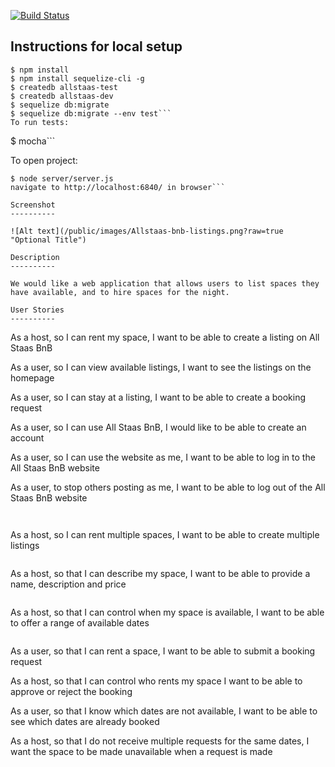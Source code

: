 [![Build Status](https://travis-ci.org/tobold/allstaas-bnb.svg?branch=master)](https://travis-ci.org/tobold/allstaas-bnb)

Instructions for local setup
----------------------------
```
$ npm install
$ npm install sequelize-cli -g
$ createdb allstaas-test
$ createdb allstaas-dev
$ sequelize db:migrate
$ sequelize db:migrate --env test```
To run tests:
```
$ mocha```

To open project:
```
$ node server/server.js
navigate to http://localhost:6840/ in browser```

Screenshot
----------

![Alt text](/public/images/Allstaas-bnb-listings.png?raw=true "Optional Title")

Description
----------

We would like a web application that allows users to list spaces they have available, and to hire spaces for the night.

User Stories
----------
```
As a host,
so I can rent my space,
I want to be able to create a listing on All Staas BnB

As a user,
so I can view available listings,
I want to see the listings on the homepage

As a user,
so I can stay at a listing,
I want to be able to create a booking request

As a user,
so I can use All Staas BnB,
I would like to be able to create an account

As a user,
so I can use the website as me,
I want to be able to log in to the All Staas BnB website

As a user,
to stop others posting as me,
I want to be able to log out of the All Staas BnB website
```


```
As a host,
so I can rent multiple spaces,
I want to be able to create multiple listings
```

```
As a host,
so that I can describe my space,
I want to be able to provide a name, description and price
```

```
As a host,
so that I can control when my space is available,
I want to be able to offer a range of available dates
```

```
As a user,
so that I can rent a space,
I want to be able to submit a booking request

As a host,
so that I can control who rents my space
I want to be able to approve or reject the booking

As a user,
so that I know which dates are not available,
I want to be able to see which dates are already booked

As a host,
so that I do not receive multiple requests for the same dates,
I want the space to be made unavailable when a request is made
```
